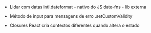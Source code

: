 - Lidar com datas
intl.dateformat - nativo do JS
date-fns - lib externa

- Método de input para mensagens de erro
.setCustomValidity

- Closures
React cria contextos diferentes quando altera o estado